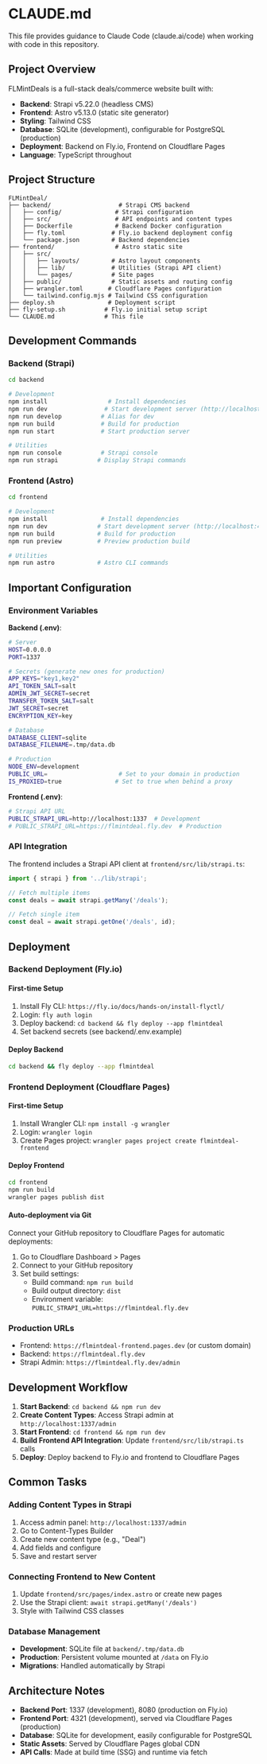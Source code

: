 # CLAUDE.md

This file provides guidance to Claude Code (claude.ai/code) when working with code in this repository.

## Project Overview

FLMintDeals is a full-stack deals/commerce website built with:
- **Backend**: Strapi v5.22.0 (headless CMS)
- **Frontend**: Astro v5.13.0 (static site generator)
- **Styling**: Tailwind CSS
- **Database**: SQLite (development), configurable for PostgreSQL (production)
- **Deployment**: Backend on Fly.io, Frontend on Cloudflare Pages
- **Language**: TypeScript throughout

## Project Structure

```
FLMintDeal/
├── backend/                   # Strapi CMS backend
│   ├── config/               # Strapi configuration
│   ├── src/                  # API endpoints and content types
│   ├── Dockerfile            # Backend Docker configuration
│   ├── fly.toml             # Fly.io backend deployment config
│   └── package.json         # Backend dependencies
├── frontend/                 # Astro static site
│   ├── src/
│   │   ├── layouts/         # Astro layout components
│   │   ├── lib/             # Utilities (Strapi API client)
│   │   └── pages/           # Site pages
│   ├── public/              # Static assets and routing config
│   ├── wrangler.toml       # Cloudflare Pages configuration
│   └── tailwind.config.mjs # Tailwind CSS configuration
├── deploy.sh               # Deployment script
├── fly-setup.sh           # Fly.io initial setup script
└── CLAUDE.md              # This file
```

## Development Commands

### Backend (Strapi)
```bash
cd backend

# Development
npm install                 # Install dependencies
npm run dev                # Start development server (http://localhost:1337)
npm run develop           # Alias for dev
npm run build             # Build for production
npm run start             # Start production server

# Utilities
npm run console           # Strapi console
npm run strapi           # Display Strapi commands
```

### Frontend (Astro)
```bash
cd frontend

# Development  
npm install               # Install dependencies
npm run dev              # Start development server (http://localhost:4321)
npm run build            # Build for production
npm run preview          # Preview production build

# Utilities
npm run astro            # Astro CLI commands
```

## Important Configuration

### Environment Variables

**Backend (.env)**:
```bash
# Server
HOST=0.0.0.0
PORT=1337

# Secrets (generate new ones for production)
APP_KEYS="key1,key2"
API_TOKEN_SALT=salt
ADMIN_JWT_SECRET=secret
TRANSFER_TOKEN_SALT=salt
JWT_SECRET=secret
ENCRYPTION_KEY=key

# Database
DATABASE_CLIENT=sqlite
DATABASE_FILENAME=.tmp/data.db

# Production
NODE_ENV=development
PUBLIC_URL=                    # Set to your domain in production
IS_PROXIED=true               # Set to true when behind a proxy
```

**Frontend (.env)**:
```bash
# Strapi API URL
PUBLIC_STRAPI_URL=http://localhost:1337  # Development
# PUBLIC_STRAPI_URL=https://flmintdeal.fly.dev  # Production
```

### API Integration

The frontend includes a Strapi API client at `frontend/src/lib/strapi.ts`:

```typescript
import { strapi } from '../lib/strapi';

// Fetch multiple items
const deals = await strapi.getMany('/deals');

// Fetch single item
const deal = await strapi.getOne('/deals', id);
```

## Deployment

### Backend Deployment (Fly.io)

#### First-time Setup
1. Install Fly CLI: `https://fly.io/docs/hands-on/install-flyctl/`
2. Login: `fly auth login`
3. Deploy backend: `cd backend && fly deploy --app flmintdeal`
4. Set backend secrets (see backend/.env.example)

#### Deploy Backend
```bash
cd backend && fly deploy --app flmintdeal
```

### Frontend Deployment (Cloudflare Pages)

#### First-time Setup
1. Install Wrangler CLI: `npm install -g wrangler`
2. Login: `wrangler login`
3. Create Pages project: `wrangler pages project create flmintdeal-frontend`

#### Deploy Frontend
```bash
cd frontend
npm run build
wrangler pages publish dist
```

#### Auto-deployment via Git
Connect your GitHub repository to Cloudflare Pages for automatic deployments:
1. Go to Cloudflare Dashboard > Pages
2. Connect to your GitHub repository
3. Set build settings:
   - Build command: `npm run build`
   - Build output directory: `dist`
   - Environment variable: `PUBLIC_STRAPI_URL=https://flmintdeal.fly.dev`

### Production URLs
- Frontend: `https://flmintdeal-frontend.pages.dev` (or custom domain)
- Backend: `https://flmintdeal.fly.dev`
- Strapi Admin: `https://flmintdeal.fly.dev/admin`

## Development Workflow

1. **Start Backend**: `cd backend && npm run dev`
2. **Create Content Types**: Access Strapi admin at `http://localhost:1337/admin`
3. **Start Frontend**: `cd frontend && npm run dev`
4. **Build Frontend API Integration**: Update `frontend/src/lib/strapi.ts` calls
5. **Deploy**: Deploy backend to Fly.io and frontend to Cloudflare Pages

## Common Tasks

### Adding Content Types in Strapi
1. Access admin panel: `http://localhost:1337/admin`
2. Go to Content-Types Builder
3. Create new content type (e.g., "Deal")
4. Add fields and configure
5. Save and restart server

### Connecting Frontend to New Content
1. Update `frontend/src/pages/index.astro` or create new pages
2. Use the Strapi client: `await strapi.getMany('/deals')`
3. Style with Tailwind CSS classes

### Database Management
- **Development**: SQLite file at `backend/.tmp/data.db`
- **Production**: Persistent volume mounted at `/data` on Fly.io
- **Migrations**: Handled automatically by Strapi

## Architecture Notes

- **Backend Port**: 1337 (development), 8080 (production on Fly.io)
- **Frontend Port**: 4321 (development), served via Cloudflare Pages (production)
- **Database**: SQLite for development, easily configurable for PostgreSQL
- **Static Assets**: Served by Cloudflare Pages global CDN
- **API Calls**: Made at build time (SSG) and runtime via fetch